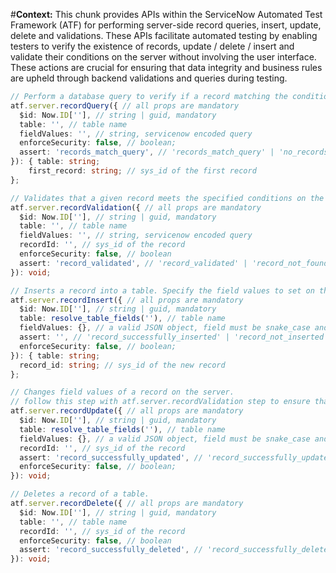 #**Context:** This chunk provides APIs within the ServiceNow Automated Test Framework (ATF) for performing server-side record queries, insert, update, delete and validations. These APIs facilitate automated testing by enabling testers to verify the existence of records, update / delete / insert and validate their conditions on the server without involving the user interface. These actions are crucial for ensuring that data integrity and business rules are upheld through backend validations and queries during testing.
```typescript
// Perform a database query to verify if a record matching the conditions set in this step are met
atf.server.recordQuery({ // all props are mandatory
  $id: Now.ID[''], // string | guid, mandatory
  table: '', // table name
  fieldValues: '', // string, servicenow encoded query
  enforceSecurity: false, // boolean;
  assert: 'records_match_query', // 'records_match_query' | 'no_records_match_query';
}): { table: string; 
    first_record: string; // sys_id of the first record
};

// Validates that a given record meets the specified conditions on the server-side.
atf.server.recordValidation({ // all props are mandatory
  $id: Now.ID[''], // string | guid, mandatory
  table: '', // table name
  fieldValues: '', // string, servicenow encoded query
  recordId: '', // sys_id of the record
  enforceSecurity: false, // boolean
  assert: 'record_validated', // 'record_validated' | 'record_not_found';
}): void;

// Inserts a record into a table. Specify the field values to set on the new record, outputs the table and the sys_id of the new record.
atf.server.recordInsert({ // all props are mandatory
  $id: Now.ID[''], // string | guid, mandatory
  table: resolve_table_fields(''), // table name
  fieldValues: {}, // a valid JSON object, field must be snake_case and double-quoted and values must be double-quoted with properly escaped JSON values, example: { "field_one": "value1", "field_two": "value2" }
  assert: '', // 'record_successfully_inserted' | 'record_not_inserted';
  enforceSecurity: false, // boolean;
}): { table: string; 
  record_id: string; // sys_id of the new record
};

// Changes field values of a record on the server.
// follow this step with atf.server.recordValidation step to ensure that the changes were applied.
atf.server.recordUpdate({ // all props are mandatory
  $id: Now.ID[''], // string | guid, mandatory
  table: resolve_table_fields(''), // table name
  fieldValues: {}, // a valid JSON object, field must be snake_case and double-quoted and values must be double-quoted with properly escaped JSON values, example: { "field_name": "value1", "field_two": "value2" }
  recordId: '', // sys_id of the record
  assert: 'record_successfully_updated', // 'record_successfully_updated' | 'record_not_updated';
  enforceSecurity: false, // boolean;
}): void;

// Deletes a record of a table.
atf.server.recordDelete({ // all props are mandatory
  $id: Now.ID[''], // string | guid, mandatory
  table: '', // table name
  recordId: '', // sys_id of the record
  enforceSecurity: false, // boolean
  assert: 'record_successfully_deleted', // 'record_successfully_deleted' | 'record_not_deleted';
}): void;

```